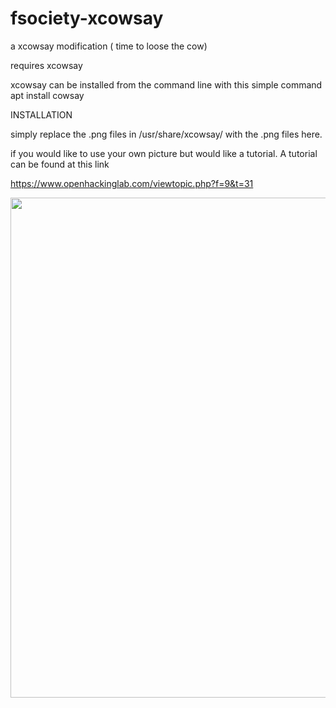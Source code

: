 # fsociety-xcowsay
a xcowsay modification ( time to loose the cow)


requires xcowsay

xcowsay can be installed from the command line with this simple command
apt install cowsay

INSTALLATION

simply replace the .png files in /usr/share/xcowsay/  with the .png files here.

if you would like to use your own picture but would like a tutorial.
A tutorial can be found at this link

https://www.openhackinglab.com/viewtopic.php?f=9&t=31

<p align="center"><img src="https://github.com/salvat1on/fsociety-xcowsay/blob/master/fsociety-Screenshot.png" width="800"/></p>
